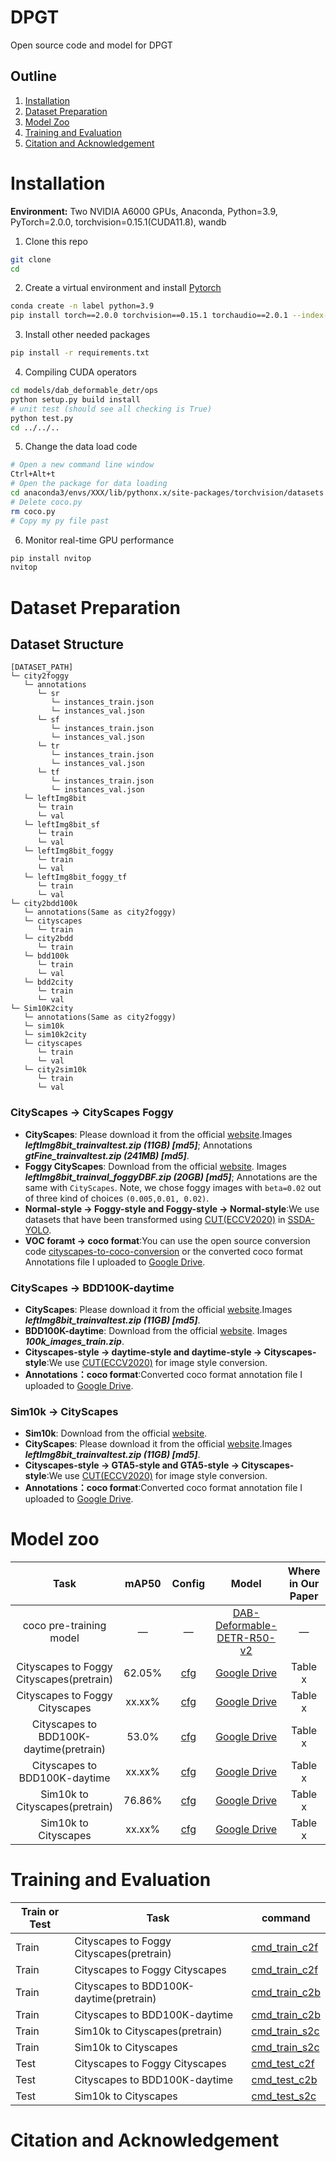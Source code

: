 # DPGT
Open source code and model for DPGT
## Outline

1. [Installation](#Installation)
2. [Dataset Preparation](#Dataset-Preparation)
3. [Model Zoo](#Model-zoo)
4. [Training and Evaluation](#Training-and-Evaluation)
5. [Citation and Acknowledgement](#Citation-and-Acknowledgement)
# Installation
**Environment:** Two NVIDIA A6000 GPUs, Anaconda, Python=3.9, PyTorch=2.0.0, torchvision=0.15.1(CUDA11.8), wandb
1. Clone this repo
```sh
git clone 
cd 
```
2. Create a virtual environment and install [Pytorch](https://pytorch.org/get-started/previous-versions/)
```sh
conda create -n label python=3.9 
pip install torch==2.0.0 torchvision==0.15.1 torchaudio==2.0.1 --index-url https://download.pytorch.org/whl/cu118 
```
3. Install other needed packages
```sh
pip install -r requirements.txt
```
4. Compiling CUDA operators
```sh
cd models/dab_deformable_detr/ops
python setup.py build install
# unit test (should see all checking is True)
python test.py
cd ../../..
```
5. Change the data load code
```sh
# Open a new command line window
Ctrl+Alt+t
# Open the package for data loading
cd anaconda3/envs/XXX/lib/pythonx.x/site-packages/torchvision/datasets
# Delete coco.py
rm coco.py
# Copy my py file past
```
6. Monitor real-time GPU performance
```sh
pip install nvitop
nvitop
```
   
# Dataset Preparation
## Dataset Structure
```
[DATASET_PATH]
└─ city2foggy
   └─ annotations
      └─ sr
         └─ instances_train.json
         └─ instances_val.json
      └─ sf
         └─ instances_train.json
         └─ instances_val.json
      └─ tr
         └─ instances_train.json
         └─ instances_val.json
      └─ tf
         └─ instances_train.json
         └─ instances_val.json
   └─ leftImg8bit
      └─ train
      └─ val
   └─ leftImg8bit_sf
      └─ train
      └─ val
   └─ leftImg8bit_foggy
      └─ train
      └─ val
   └─ leftImg8bit_foggy_tf
      └─ train
      └─ val
└─ city2bdd100k
   └─ annotations(Same as city2foggy)
   └─ cityscapes
      └─ train
   └─ city2bdd
      └─ train
   └─ bdd100k
      └─ train
      └─ val
   └─ bdd2city
      └─ train
      └─ val
└─ Sim10K2city
   └─ annotations(Same as city2foggy)
   └─ sim10k
   └─ sim10k2city
   └─ cityscapes
      └─ train
      └─ val
   └─ city2sim10k
      └─ train
      └─ val
```


### CityScapes → CityScapes Foggy
* **CityScapes**: Please download it from the official [website](https://www.cityscapes-dataset.com/downloads/).Images ***leftImg8bit_trainvaltest.zip (11GB) [md5]***; Annotations ***gtFine_trainvaltest.zip (241MB) [md5]***.
* **Foggy CityScapes**: Download from the official [website](https://www.cityscapes-dataset.com/downloads/). Images ***leftImg8bit_trainval_foggyDBF.zip (20GB) [md5]***; Annotations are the same with `CityScapes`. Note, we chose foggy images with `beta=0.02` out of three kind of choices `(0.005,0.01, 0.02)`.
* **Normal-style → Foggy-style and Foggy-style → Normal-style**:We use datasets that have been transformed using [CUT(ECCV2020)](https://github.com/taesungp/contrastive-unpaired-translation) in [SSDA-YOLO](https://github.com/hnuzhy/SSDA-YOLO).
* **VOC foramt → coco format**:You can use the open source conversion code [cityscapes-to-coco-conversion](https://github.com/TillBeemelmanns/cityscapes-to-coco-conversion) or the converted coco format Annotations file I uploaded to [Google Drive]().
### CityScapes → BDD100K-daytime
* **CityScapes**: Please download it from the official [website](https://www.cityscapes-dataset.com/downloads/).Images ***leftImg8bit_trainvaltest.zip (11GB) [md5]***.
* **BDD100K-daytime**: Download from the official [website](https://dl.cv.ethz.ch/bdd100k/data/). Images ***100k_images_train.zip***.
* **Cityscapes-style → daytime-style and daytime-style → Cityscapes-style**:We use [CUT(ECCV2020)](https://github.com/taesungp/contrastive-unpaired-translation) for image style conversion.
* **Annotations：coco format**:Converted coco format annotation file I uploaded to [Google Drive]().
### Sim10k → CityScapes
* **Sim10k**: Download from the official [website](https://fcav.engin.umich.edu/projects/driving-in-the-matrix).
* **CityScapes**: Please download it from the official [website](https://www.cityscapes-dataset.com/downloads/).Images ***leftImg8bit_trainvaltest.zip (11GB) [md5]***.
* **Cityscapes-style → GTA5-style and GTA5-style → Cityscapes-style**:We use [CUT(ECCV2020)](https://github.com/taesungp/contrastive-unpaired-translation) for image style conversion.
* **Annotations：coco format**:Converted coco format annotation file I uploaded to [Google Drive]().
# Model zoo

| Task                                     | mAP50  | Config | Model | Where in Our Paper |
|:----------------------------------------:|:------:|:------:|:-----:|:------------------:|
| coco pre-training model                  | —     | —                                                | [DAB-Deformable-DETR-R50-v2](https://github.com/IDEA-Research/DAB-DETR?tab=readme-ov-file#model-zoo)      | —                   |
| Cityscapes to Foggy Cityscapes(pretrain) | 62.05% | [cfg](config/DA/Cityscapes2FoggyCityscapes)       | [Google Drive]()      | Table x                   |
| Cityscapes to Foggy Cityscapes           | xx.xx% | [cfg](config/DA/Cityscapes2FoggyCityscapes)       | [Google Drive]()      | Table x                   |
| Cityscapes to BDD100K-daytime(pretrain)  | 53.0%  | [cfg](config/DA/Cityscapes2FoggyCityscapes)       | [Google Drive]()      | Table x                   |
| Cityscapes to BDD100K-daytime            | xx.xx% | [cfg](config/DA/Cityscapes2FoggyCityscapes)       | [Google Drive]()      | Table x                   |
| Sim10k to Cityscapes(pretrain)           | 76.86% | [cfg](config/DA/Cityscapes2FoggyCityscapes)       | [Google Drive]()      | Table x                   |
| Sim10k to Cityscapes                     | xx.xx%  | [cfg](config/DA/Cityscapes2FoggyCityscapes)       | [Google Drive]()      | Table x                   |
# Training and Evaluation
| Train or Test | Task                                      | command |
|---------------|-------------------------------------------|---------|
| Train         |  Cityscapes to Foggy Cityscapes(pretrain) | [cmd_train_c2f]()       |
| Train         | Cityscapes to Foggy Cityscapes            | [cmd_train_c2f]()       |
| Train         | Cityscapes to BDD100K-daytime(pretrain)   | [cmd_train_c2b]()       |
| Train         | Cityscapes to BDD100K-daytime             | [cmd_train_c2b]()       |
| Train         | Sim10k to Cityscapes(pretrain)            | [cmd_train_s2c]()       |
| Train         | Sim10k to Cityscapes                      | [cmd_train_s2c]()       |
| Test          | Cityscapes to Foggy Cityscapes            | [cmd_test_c2f]()       |
| Test          | Cityscapes to BDD100K-daytime             | [cmd_test_c2b]()       |
| Test          | Sim10k to Cityscapes                      | [cmd_test_s2c]()       |

# Citation and Acknowledgement
